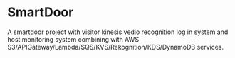 # SmartDoor
A smartdoor project with visitor kinesis vedio recognition log in system and host monitoring system combining with AWS S3/APIGateway/Lambda/SQS/KVS/Rekognition/KDS/DynamoDB services.

